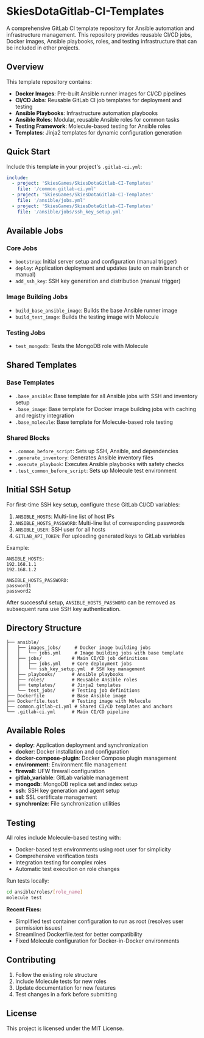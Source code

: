 # SkiesDotaGitlab-CI-Templates

A comprehensive GitLab CI template repository for Ansible automation and infrastructure management. This repository provides reusable CI/CD jobs, Docker images, Ansible playbooks, roles, and testing infrastructure that can be included in other projects.

## Overview

This template repository contains:

- **Docker Images**: Pre-built Ansible runner images for CI/CD pipelines
- **CI/CD Jobs**: Reusable GitLab CI job templates for deployment and testing
- **Ansible Playbooks**: Infrastructure automation playbooks
- **Ansible Roles**: Modular, reusable Ansible roles for common tasks
- **Testing Framework**: Molecule-based testing for Ansible roles
- **Templates**: Jinja2 templates for dynamic configuration generation

## Quick Start

Include this template in your project's `.gitlab-ci.yml`:

```yaml
include:
  - project: 'SkiesGames/SkiesDotaGitlab-CI-Templates'
    file: '/common.gitlab-ci.yml'
  - project: 'SkiesGames/SkiesDotaGitlab-CI-Templates'
    file: '/ansible/jobs.yml'
  - project: 'SkiesGames/SkiesDotaGitlab-CI-Templates'
    file: '/ansible/jobs/ssh_key_setup.yml'
```

## Available Jobs

### Core Jobs
- `bootstrap`: Initial server setup and configuration (manual trigger)
- `deploy`: Application deployment and updates (auto on main branch or manual)
- `add_ssh_key`: SSH key generation and distribution (manual trigger)

### Image Building Jobs
- `build_base_ansible_image`: Builds the base Ansible runner image
- `build_test_image`: Builds the testing image with Molecule

### Testing Jobs
- `test_mongodb`: Tests the MongoDB role with Molecule

## Shared Templates

### Base Templates
- `.base_ansible`: Base template for all Ansible jobs with SSH and inventory setup
- `.base_image`: Base template for Docker image building jobs with caching and registry integration
- `.base_molecule`: Base template for Molecule-based role testing

### Shared Blocks
- `.common_before_script`: Sets up SSH, Ansible, and dependencies
- `.generate_inventory`: Generates Ansible inventory files
- `.execute_playbook`: Executes Ansible playbooks with safety checks
- `.test_common_before_script`: Sets up Molecule test environment

## Initial SSH Setup

For first-time SSH key setup, configure these GitLab CI/CD variables:

1. `ANSIBLE_HOSTS`: Multi-line list of host IPs
2. `ANSIBLE_HOSTS_PASSWORD`: Multi-line list of corresponding passwords
3. `ANSIBLE_USER`: SSH user for all hosts
4. `GITLAB_API_TOKEN`: For uploading generated keys to GitLab variables

Example:
```
ANSIBLE_HOSTS:
192.168.1.1
192.168.1.2

ANSIBLE_HOSTS_PASSWORD:
password1
password2
```

After successful setup, `ANSIBLE_HOSTS_PASSWORD` can be removed as subsequent runs use SSH key authentication.

## Directory Structure

```
├── ansible/
│   ├── images_jobs/     # Docker image building jobs
│   │   └── jobs.yml     # Image building jobs with base template
│   ├── jobs/           # Main CI/CD job definitions
│   │   ├── jobs.yml    # Core deployment jobs
│   │   └── ssh_key_setup.yml  # SSH key management
│   ├── playbooks/      # Ansible playbooks
│   ├── roles/          # Reusable Ansible roles
│   ├── templates/      # Jinja2 templates
│   └── test_jobs/      # Testing job definitions
├── Dockerfile          # Base Ansible image
├── Dockerfile.test     # Testing image with Molecule
├── common.gitlab-ci.yml # Shared CI/CD templates and anchors
└── .gitlab-ci.yml      # Main CI/CD pipeline
```

## Available Roles

- **deploy**: Application deployment and synchronization
- **docker**: Docker installation and configuration
- **docker-compose-plugin**: Docker Compose plugin management
- **environment**: Environment file management
- **firewall**: UFW firewall configuration
- **gitlab_variable**: GitLab variable management
- **mongodb**: MongoDB replica set and index setup
- **ssh**: SSH key generation and agent setup
- **ssl**: SSL certificate management
- **synchronize**: File synchronization utilities

## Testing

All roles include Molecule-based testing with:
- Docker-based test environments using root user for simplicity
- Comprehensive verification tests
- Integration testing for complex roles
- Automatic test execution on role changes

Run tests locally:
```bash
cd ansible/roles/[role_name]
molecule test
```

**Recent Fixes:**
- Simplified test container configuration to run as root (resolves user permission issues)
- Streamlined Dockerfile.test for better compatibility
- Fixed Molecule configuration for Docker-in-Docker environments

## Contributing

1. Follow the existing role structure
2. Include Molecule tests for new roles
3. Update documentation for new features
4. Test changes in a fork before submitting

## License

This project is licensed under the MIT License.
